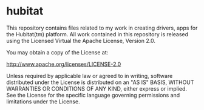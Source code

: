# hubitat
This repository contains files related to my work in creating drivers, apps for the Hubitat(tm) platform.
All work contained in this repository is released using the Licensed Virtual the Apache License, Version 2.0.

You may obtain a copy of the License at:
 
 http://www.apache.org/licenses/LICENSE-2.0

Unless required by applicable law or agreed to in writing, software distributed under the License is distributed
on an "AS IS" BASIS, WITHOUT WARRANTIES OR CONDITIONS OF ANY KIND, either express or implied. See the License
for the specific language governing permissions and limitations under the License.
